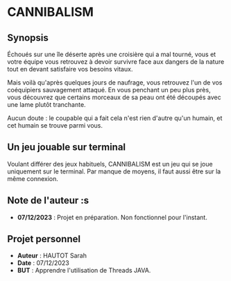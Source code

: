 # CANNIBALISM

## Synopsis
Échoués sur une île déserte après une croisière qui a mal tourné, vous et votre équipe vous retrouvez à devoir survivre face aux dangers de la nature tout en devant satisfaire vos besoins vitaux.

Mais voilà qu'après quelques jours de naufrage, vous retrouvez l'un de vos coéquipiers sauvagement attaqué. En vous penchant un peu plus près, vous découvrez que certains morceaux de sa peau ont été découpés avec une lame plutôt tranchante. 

Aucun doute : le coupable qui a fait cela n'est rien d'autre qu'un humain, et cet humain se trouve parmi vous.


## Un jeu jouable sur terminal
Voulant différer des jeux habituels, CANNIBALISM est un jeu qui se joue uniquement sur le terminal. Par manque de moyens, il faut aussi être sur la même connexion.


## Note de l'auteur :s

- **07/12/2023** : Projet en préparation. Non fonctionnel pour l'instant.



## Projet personnel
- **Auteur** : HAUTOT Sarah
- **Date**   : 07/12/2023
- **BUT**    : Apprendre l'utilisation de Threads JAVA.